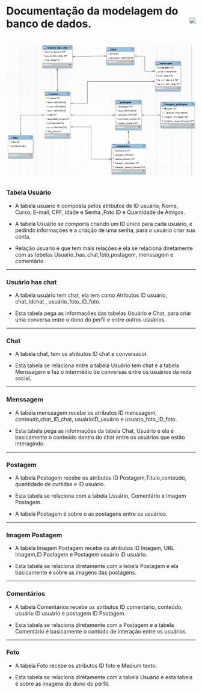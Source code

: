 
<h1> Documentação da modelagem do banco de dados. 
    <img align="right" src="http://img.shields.io/static/v1?label=STATUS&message=EM%20DESENVOLVIMENTO&color=GREEN&style=for-the-badge"/>
<h1/>
 
![image](modelo_imagem.PNG)
 

### Tabela Usuário 
  
- A tabela usuario é composta pelos atributos de ID usuário, Nome, Curso, E-mail, CPF, Idade e Senha ,Foto ID e Quantidade de Amigos.
 
- A tabela Usuário se comporta criando um ID único para cada usuário, e pedindo informações e a criação de uma senha, para o usuário criar sua conta.
  
- Relação úsuario é que tem mais relações e ela se relaciona diretamente com as tebelas Usuario_has_chat,foto,postagem, menssagem e comentário.

<hr>
  
### Usuário has chat 

 - A tabela usuário tem chat, ela tem como Atributos ID usuário, chat_Idchat , usuário_foto_ID_foto.
    
- Esta tabela pega as informações das tabelas Usuário e Chat, para criar uma conversa entre o dono do perfil e entre outros usuários.

<hr>
  
### Chat 
      
- A tabela chat, tem os atributos ID chat e conversacol.
      
- Esta tabela  se relaciona entre a tabela Usuário tem chat e a tabela Menssagem e faz o intermédio de conversas entre os usuários da rede social.

<hr>
      
### Menssagem 
        
- A tabela menssagem recebe os atributos ID menssagem, conteudo,chat_ID_chat, usuárioID_usuário e usuario_foto_ID_foto.
        
- Esta tabela pega as informações da tabela Chat, Usuário e ela é basicamente o conteúdo dentro do chat entre os usuários que estão interagindo.

<hr>
        
 ### Postagem 
          
- A tabela Postagem recebe os atributos ID Postagem,Título,conteúdo, quantidade de curtidas e ID usuário.
          
- Esta tabela se relaciona com a tabela Usuário, Comentário e Imagem Postagem.
          
- A tabela Postagem é sobre o as postagens entre os usuários.

<hr>
          
### Imagem Postagem

 - A tabela Imagem Postagem recebe os atributos ID Imagem, URL Imagem,ID Postagem e Postagem usuário ID usuário.

 - Esta tabela se relaciona diretamente com a tebela Postagem e ela basicamente é sobre as imagens das postagens.

 <hr>
            
 ### Comentários

- A tabela Comentários recebe os atributos ID comentário, conteúdo, usuário ID usuário e postagem ID Psotagem.

-  Esta tabela se relaciona diretamente com a Postagem e a tabela Comentário é basicamente o contúdo de interação entre os usuários.

 <hr>
              
 ### Foto 

- A tabela Foto recebe os atributos ID foto e  Medium texto.

-  Esta tabela se relaciona diretamente com a tabela Usuário e esta tabela é sobre as imagens do dono do perfil.